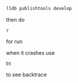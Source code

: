 
``` bash
lldb publishtools develop
```

then do

```
r
```

for run

when it crashes use

```
bt
```

to see backtrace